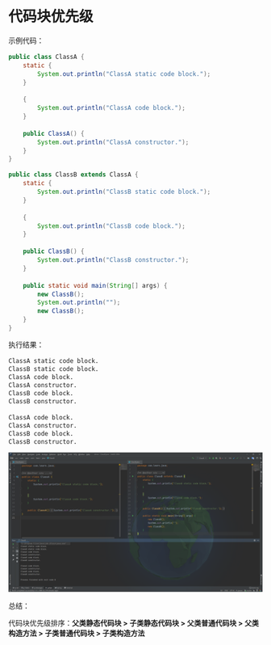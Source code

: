 # 代码块优先级

示例代码：

```java
public class ClassA {
    static {
        System.out.println("ClassA static code block.");
    }

    {
        System.out.println("ClassA code block.");
    }

    public ClassA() {
        System.out.println("ClassA constructor.");
    }
}
```

```java
public class ClassB extends ClassA {
    static {
        System.out.println("ClassB static code block.");
    }

    {
        System.out.println("ClassB code block.");
    }

    public ClassB() {
        System.out.println("ClassB constructor.");
    }

    public static void main(String[] args) {
        new ClassB();
        System.out.println("");
        new ClassB();
    }
}
```

执行结果：

```
ClassA static code block.
ClassB static code block.
ClassA code block.
ClassA constructor.
ClassB code block.
ClassB constructor.

ClassA code block.
ClassA constructor.
ClassB code block.
ClassB constructor.
```

![image-20201025163920610](markdown/代码块优先级.assets/image-20201025163920610.png)

总结：

代码块优先级排序：**父类静态代码块 > 子类静态代码块 > 父类普通代码块 > 父类构造方法 > 子类普通代码块 > 子类构造方法**